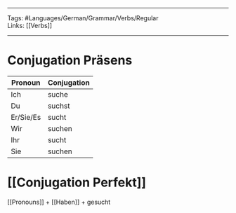 ___
Tags: #Languages/German/Grammar/Verbs/Regular  
Links: [[Verbs]]
___
# Conjugation Präsens
Pronoun|Conjugation
------------ | ------------
Ich | suche
Du | suchst
Er/Sie/Es | sucht
Wir | suchen
Ihr | sucht
Sie | suchen


# [[Conjugation Perfekt]]
[[Pronouns]] + [[Haben]] + gesucht